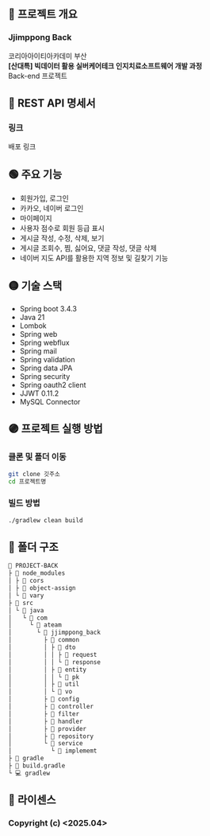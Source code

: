 ## 🔴 프로젝트 개요
### Jjimppong Back
코리아아이티아카데미 부산  
**[산대특] 빅데이터 활용 실버케어테크 인지치료소프트웨어 개발 과정**  
Back-end 프로젝트  

## 🔵 REST API 명세서
### 링크
배포 링크  

## 🟢 주요 기능
- 회원가입, 로그인
- 카카오, 네이버 로그인
- 마이페이지
- 사용자 점수로 회원 등급 표시
- 게시글 작성, 수정, 삭제, 보기
- 게시글 조회수, 찜, 싫어요, 댓글 작성, 댓글 삭제
- 네이버 지도 API를 활용한 지역 정보 및 길찾기 기능

## 🟡 기술 스택
- Spring boot 3.4.3
- Java 21
- Lombok
- Spring web
- Spring webflux
- Spring mail
- Spring validation
- Spring data JPA
- Spring security
- Spring oauth2 client
- JJWT 0.11.2
- MySQL Connector

## 🟣 프로젝트 실행 방법
### 클론 및 폴더 이동
```bash
git clone 깃주소
cd 프로젝트명
```

### 빌드 방법
```bash
./gradlew clean build
```

## 📂 폴더 구조
```md
📂 PROJECT-BACK
├ 📂 node_modules
│ ├ 📂 cors
│ ├ 📂 object-assign
│ └ 📂 vary
├ 📂 src
│ └ 📂 java
│   └ 📂 com
│     └ 📂 ateam
│       └ 📂 jjimppong_back
│         ├ 📂 common
│         │ ├ 📂 dto
│         │ │ ├ 📂 request
│         │ │ └ 📂 response
│         │ ├ 📂 entity
│         │ │ └ 📂 pk
│         │ ├ 📂 util
│         │ └ 📂 vo
│         ├ 📂 config
│         ├ 📂 controller
│         ├ 📂 filter
│         ├ 📂 handler
│         ├ 📂 provider
│         ├ 📂 repository
│         └ 📂 service
│           └ 📂 implememt
├ 📂 gradle
├ 📄 build.gradle
└ 💻 gradlew
```

## 📑 라이센스
### Copyright (c) <2025.04> <Ateam>